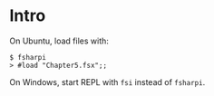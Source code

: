 # Intro

On Ubuntu, load files with:
```
$ fsharpi
> #load "Chapter5.fsx";;
```

On Windows, start REPL with `fsi` instead of `fsharpi`.
